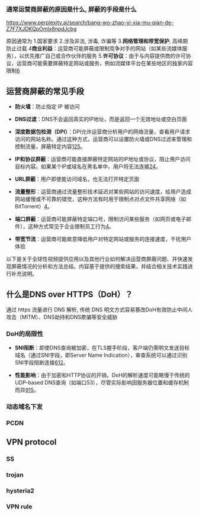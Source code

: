 

### 通常运营商屏蔽的原因是什么, 屏蔽的手段是什么

https://www.perplexity.ai/search/bang-wo-zhao-yi-xia-mu-qian-de-Z7F7XJDKQpOmlx8npdJcbg

原因通常为
1.国家要求
2.涉及非法, 涉毒, 诈骗等
3.**网络管理和带宽保护**, 高峰期防止过载
4**商业利益**：运营商可能屏蔽或限制竞争对手的网站（如某些流媒体服务），以优先推广自己或合作伙伴的服务
5.**许可协议**：由于与内容提供商的许可协议，运营商可能需要屏蔽特定网站或服务，例如流媒体平台在某些地区的独家内容限制[6](https://clearvpn.com/blog/how-to-remove-isp-blocking/)



## 运营商屏蔽的常见手段
- **防火墙**：防止指定 IP 被访问

- **DNS过滤**：DNS不会返回真实的IP地址，而是返回一个无效地址或空白页面
    
- **深度数据包检测（DPI）**：DPI允许运营商分析用户的网络流量，查看用户请求访问的网站名称。通过这种方式，运营商可以设置防火墙或DNS过滤来管理和控制流量，屏蔽特定内容[1](https://veepn.com/blog/how-isps-block-websites/)[2](https://www.goclickchina.com/blog/internet-censorship-technologies-used-to-block-content/)[5](https://surfshark.com/blog/how-do-isps-block-sites)。
    
- **IP和协议屏蔽**：运营商可能直接屏蔽特定网站的IP地址或协议，阻止用户访问目标内容。如果某个IP或域名在黑名单中，用户将无法连接[2](https://www.goclickchina.com/blog/internet-censorship-technologies-used-to-block-content/)[4](https://townsendcenter.berkeley.edu/blog/internet-censorship-part-2-technology-information-control)。
    
- **URL屏蔽**：用户即使能访问域名，也无法打开特定页面
    
- **流量整形**：运营商通过流量整形技术延迟对某些网站的访问速度，给用户造成网站缓慢或不可靠的错觉，这种方法有时用于限制点对点文件共享网络（如BitTorrent）[4](https://townsendcenter.berkeley.edu/blog/internet-censorship-part-2-technology-information-control)。
    
- **端口屏蔽**：运营商可能屏蔽特定端口号，限制访问某些服务（如网页或电子邮件），这种方式常见于企业限制员工行为[4](https://townsendcenter.berkeley.edu/blog/internet-censorship-part-2-technology-information-control)。
    
- **带宽节流**：运营商可能故意降低用户对特定网站或服务的连接速度，干扰用户体验




以下是关于全球性视频提供应用以及其他行业如何解决运营商屏蔽问题、并快速发现屏蔽情况的分析和方法总结。内容基于提供的搜索结果，并结合相关技术实践进行补充说明。












## 什么是DNS over HTTPS（DoH）？
通过 https 流量进行 DNS 解析, 
传统 DNS 明文方式容易篡改DoH有效防止中间人攻击（MITM）、DNS劫持和DNS欺骗等安全威胁
### **DoH的局限性**
- **SNI阻断**：即使DNS查询被加密，在TLS握手阶段，客户端仍需明文发送目标域名（通过SNI字段，即Server Name Indication），审查系统可以通过识别SNI字段阻断连接[6](https://blog.csdn.net/weixin_44231059/article/details/146279373)[12](https://www.v2ex.com/t/759666)。

- **性能影响**：由于加密和HTTP协议的开销，DoH的解析速度可能略慢于传统的UDP-based DNS查询（如端口53），尽管实际影响因服务器位置和缓存机制而异[9](https://blog.tsinbei.com/archives/1844/)[15](https://www.logcg.com/archives/3127.html)。


### 动态域名下发


### PCDN



## VPN protocol

### SS

### trojan
### hysteria2




### VPN  rule
